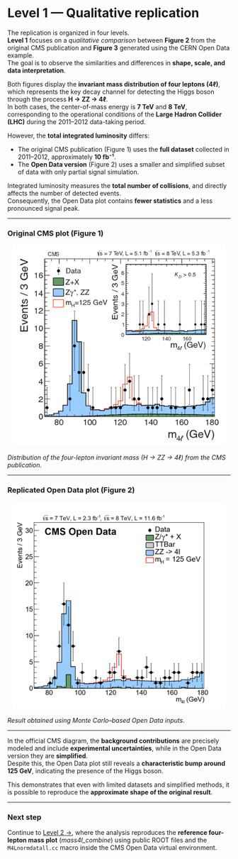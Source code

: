# Level 1 — Qualitative replication

The replication is organized in four levels.  
**Level 1** focuses on a *qualitative comparison* between **Figure 2** from the original CMS publication and **Figure 3** generated using the CERN Open Data example.  
The goal is to observe the similarities and differences in **shape, scale, and data interpretation**.

Both figures display the **invariant mass distribution of four leptons (4ℓ)**, which represents the key decay channel for detecting the Higgs boson through the process **H → ZZ → 4ℓ**.  
In both cases, the center-of-mass energy is **7 TeV** and **8 TeV**, corresponding to the operational conditions of the **Large Hadron Collider (LHC)** during the 2011–2012 data-taking period.

However, the **total integrated luminosity** differs:  
- The original CMS publication (Figure 1) uses the **full dataset** collected in 2011–2012, approximately **10 fb⁻¹**.  
- The **Open Data version** (Figure 2) uses a smaller and simplified subset of data with only partial signal simulation.

Integrated luminosity measures the **total number of collisions**, and directly affects the number of detected events.  
Consequently, the Open Data plot contains **fewer statistics** and a less pronounced signal peak.

---

### Original CMS plot (Figure 1)


<p align="center">
  <img src="./original_diagram.png" alt="Original CMS plot" width="480"/>
</p>

*Distribution of the four-lepton invariant mass (H → ZZ → 4ℓ) from the CMS publication.*

---

### Replicated Open Data plot (Figure 2)


<p align="center">
  <img src="./mass4l_combine_1.png" alt="Open Data plot" width="480"/>
</p>

*Result obtained using Monte Carlo–based Open Data inputs.*

---

In the official CMS diagram, the **background contributions** are precisely modeled and include **experimental uncertainties**, while in the Open Data version they are **simplified**.  
Despite this, the Open Data plot still reveals a **characteristic bump around 125 GeV**, indicating the presence of the Higgs boson.

This demonstrates that even with limited datasets and simplified methods, it is possible to reproduce the **approximate shape of the original result**.  

---

### Next step
Continue to [Level 2 →](../level_2/README.md), where the analysis reproduces the **reference four-lepton mass plot** (*mass4l_combine*) using public ROOT files and the `M4Lnormdatall.cc` macro inside the CMS Open Data virtual environment.

